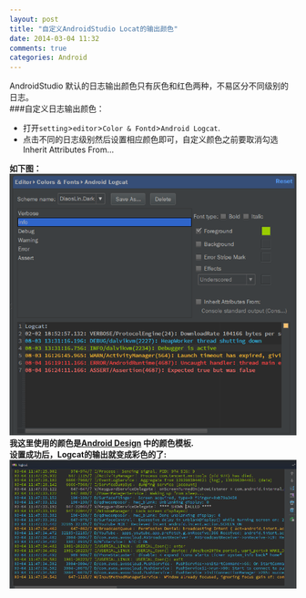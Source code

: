 ```yaml
---
layout: post
title: "自定义AndroidStudio Locat的输出颜色"
date: 2014-03-04 11:32
comments: true
categories: Android
---
```

AndroidStudio 默认的日志输出颜色只有灰色和红色两种，不易区分不同级别的日志。  
###自定义日志输出颜色：  
* 打开`setting`>`editor`>`Color & Fontd`>`Android Logcat`.
* 点击不同的日志级别然后设置相应颜色即可，自定义颜色之前要取消勾选Inherit Attributes From...  

**如下图：**  
![截图01](/media/2014-03-04-make-logcat-of-android-stidio-colorful/screenshot_01.png)  
**我这里使用的颜色是[Android Design](http://developer.android.com/design/style/color.html) 中的颜色模板.  
设置成功后，Logcat的输出就变成彩色的了:**
![截图02](/media/2014-03-04-make-logcat-of-android-stidio-colorful/screenshot_02.png)
